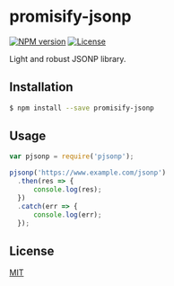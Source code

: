 # promisify-jsonp

[![NPM version][npm-image]][npm-url]
[![License][license-image]][license-url]

Light and robust JSONP library.


## Installation

``` sh
$ npm install --save promisify-jsonp
```

## Usage

``` js
var pjsonp = require('pjsonp');

pjsonp('https://www.example.com/jsonp')
  .then(res => {
      console.log(res);
  })
  .catch(err => {
      console.log(err);
  });
```

## License

[MIT](./LICENSE)

[npm-image]: https://img.shields.io/npm/v/promisify-jsonp.svg?style=flat-square
[npm-url]: https://npmjs.org/package/promisify-jsonp
[license-image]: https://img.shields.io/badge/license-MIT-blue.svg
[license-url]: ./LICENSE
